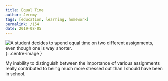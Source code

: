 ```yaml
---
title: Equal Time
author: Jeremy
tags: [education, learning, homework]
permalink: /154
date: 2019-08-05
---
```


![A student decides to spend equal time on two different assignments, even though one is way shorter.](https://res.cloudinary.com/dh3hm8pb7/image/upload/c_scale,q_auto:best,w_615/v1535842782/Handwaving/Published/EqualTime.png){: .centre-image }

My inability to distinguish between the importance of various assignments really contributed to being much more stressed out than I should have been in school.
